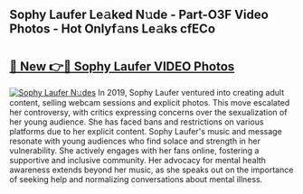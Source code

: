 ## Sophy Laufer Le𝚊ked N𝚞de - Part-O3F Video Photos - Hot Onlyf𝚊ns Le𝚊ks cfECo

# <h2><a href="http://ac41639.deff.icu/?id=Sophy+Laufer">🔗 New 👉🔴 Sophy Laufer VIDEO Photos</a></h2>

[![Sophy Laufer N𝚞des](https://i.imgur.com/rIISA9y.gif)](http://ac41639.deff.icu/?id=Sophy+Laufer)
In 2019, Sophy Laufer ventured into creating adult content, selling webcam sessions and explicit photos. This move escalated her controversy, with critics expressing concerns over the sexualization of her young audience. She has faced bans and restrictions on various platforms due to her explicit content. Sophy Laufer's music and message resonate with young audiences who find solace and strength in her vulnerability. She actively engages with her fans online, fostering a supportive and inclusive community. Her advocacy for mental health awareness extends beyond her music, as she speaks out on the importance of seeking help and normalizing conversations about mental illness.
